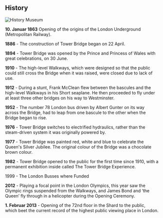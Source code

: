 ## History

![History Museum](../assets/images/geschichte/visual.jpg)

**10. Januar 1863** Opening of the origins of  the London Underground (Metropolitan Railway).

**1886** - The construction of Tower Bridge began on 22 April.

**1894** - Tower Bridge was opened by the Prince and Princess of Wales with great celebrations, on 30 June.

**1910** - The high-level Walkways, which were designed so that the public could still cross the Bridge when it was raised, were closed due to lack of use.

**1912** - During a stunt, Frank McClean flew between the bascules and the high-level Walkways in his Short seaplane. He then proceeded to fly under at least three other bridges on his way to Westminster.

**1952** - The number 78 London bus driven by Albert Gunter on its way across the Bridge, had to leap from one bascule to the other when the Bridge began to rise.

**1976** - Tower Bridge switches to electrified hydraulics, rather than the steam-driven system it was originally powered by.

**1977** - Tower Bridge was painted red, white and blue to celebrate the Queen's Silver Jubilee. The original colour of the Bridge was a chocolate brown colour.

**1982** - Tower Bridge opened to the public for the first time since 1910, with a permanent exhibition inside called The Tower Bridge Experience.

1999 - The London Busses where Funded

**2012** - Playing a focal point in the London Olympics, this year saw the Olympic rings suspended from the Walkways, and James Bond and ‘the Queen’ fly through in a helicopter during the Opening Ceremony.

**1. Februar 2013** - Opening of the 72nd floor in the Shard to the public, which beet the current record of the highest public viewing place in London.
